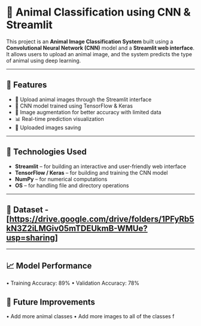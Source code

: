 # 🐾 Animal Classification using CNN & Streamlit

This project is an **Animal Image Classification System** built using a **Convolutional Neural Network (CNN)** model and a **Streamlit web interface**.  
It allows users to upload an animal image, and the system predicts the type of animal using deep learning.

---

## 🚀 Features

- 📸 Upload animal images through the Streamlit interface  
- 🧠 CNN model trained using TensorFlow & Keras  
- 🔁 Image augmentation for better accuracy with limited data  
- 📊 Real-time prediction visualization  
- 💾 Uploaded images saving

---

## 🧰 Technologies Used

- **Streamlit** – for building an interactive and user-friendly web interface
- **TensorFlow / Keras** – for building and training the CNN model  
- **NumPy** – for numerical computations  
- **OS** – for handling file and directory operations  

---

## 📂 Dataset - [https://drive.google.com/drive/folders/1PFyRb5kN3Z2iLMGiv05mTDEUkmB-WMUe?usp=sharing]

---

## 📈 Model Performance
• Training Accuracy: 89%
• Validation Accuracy: 78%

## 🧩 Future Improvements

• Add more animal classes
• Add more images to all of the classes
f
